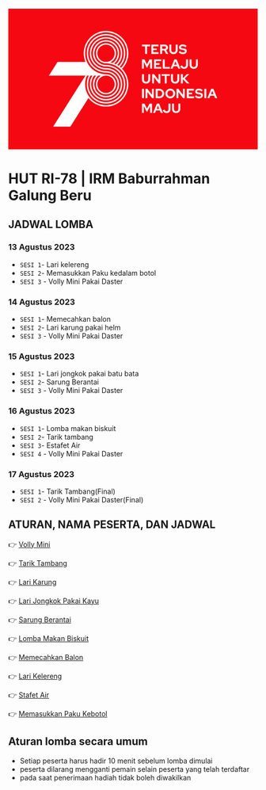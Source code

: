 ![Banner](/image.jpeg)

#  HUT RI-78 | IRM Baburrahman Galung Beru

## JADWAL LOMBA
### 13 Agustus 2023
- `SESI 1`- Lari kelereng
- `SESI 2`- Memasukkan Paku kedalam botol
- `SESI 3` - Volly Mini Pakai Daster

### 14 Agustus 2023
- `SESI 1`- Memecahkan balon
- `SESI 2`- Lari karung pakai helm
- `SESI 3` - Volly Mini Pakai Daster

### 15 Agustus 2023
- `SESI 1`- Lari jongkok pakai batu bata
- `SESI 2`- Sarung Berantai
- `SESI 3` - Volly Mini Pakai Daster

### 16 Agustus 2023
- `SESI 1`- Lomba makan biskuit
- `SESI 2`- Tarik tambang
- `SESI 3`- Estafet Air
- `SESI 4` - Volly Mini Pakai Daster

### 17 Agustus 2023
- `SESI 1`- Tarik Tambang(Final)
- `SESI 2` - Volly Mini Pakai Daster(Final)


## ATURAN, NAMA PESERTA, DAN JADWAL

👉 [Volly Mini](/volly-mini/readme.md)

👉 [Tarik Tambang](/tarik-tambang/readme.md)

👉 [Lari Karung](/lari-karung//readme.md)

👉 [Lari Jongkok Pakai Kayu](/lari-jongkok/readme.md) 

👉 [Sarung Berantai](/sarung-berantai//readme.md)

👉 [Lomba Makan Biskuit](/lomba-makan-biskuit//readme.md)

👉 [Memecahkan Balon](/memecahkan-balon//readme.md)

👉 [Lari Kelereng](/lari-kelereng//readme.md)

👉 [Stafet Air](/estafet-air/readme.md)

👉 [Memasukkan Paku Kebotol](/memasukkan-paku-kebotol/readme.md)


## Aturan lomba secara umum
- Setiap peserta harus hadir 10 menit sebelum lomba dimulai
- peserta dilarang mengganti pemain selain peserta yang telah terdaftar
- pada saat penerimaan hadiah tidak boleh diwakilkan
